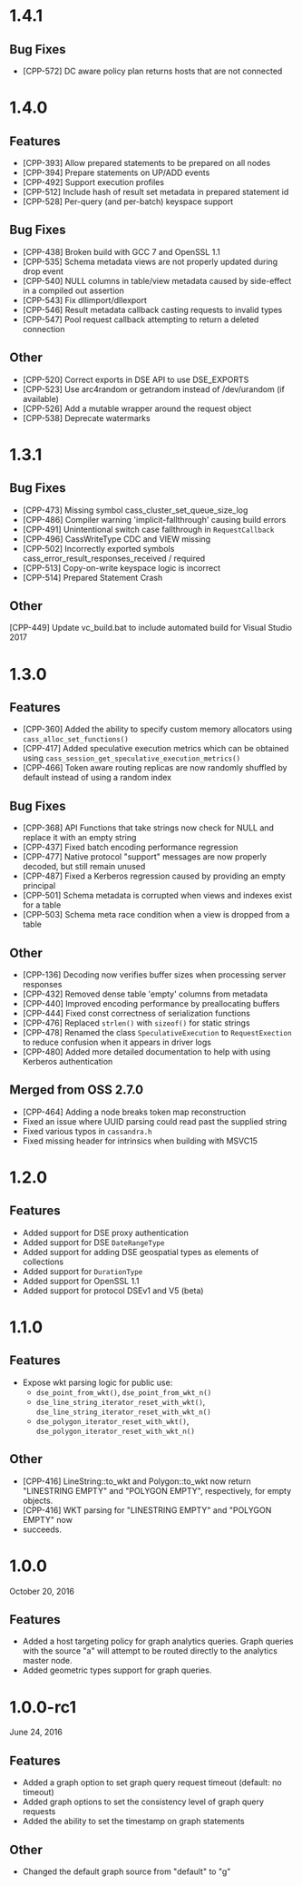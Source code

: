 1.4.1
===========

Bug Fixes
--------
* [CPP-572] DC aware policy plan returns hosts that are not connected

1.4.0
===========

Features
--------
* [CPP-393] Allow prepared statements to be prepared on all nodes
* [CPP-394] Prepare statements on UP/ADD events
* [CPP-492] Support execution profiles
* [CPP-512] Include hash of result set metadata in prepared statement id
* [CPP-528] Per-query (and per-batch) keyspace support

Bug Fixes
--------
* [CPP-438] Broken build with GCC 7 and OpenSSL 1.1
* [CPP-535] Schema metadata views are not properly updated during drop event
* [CPP-540] NULL columns in table/view metadata caused by side-effect in a
  compiled out assertion
* [CPP-543] Fix dllimport/dllexport
* [CPP-546] Result metadata callback casting requests to invalid types
* [CPP-547] Pool request callback attempting to return a deleted connection

Other
-------
* [CPP-520] Correct exports in DSE API to use DSE_EXPORTS
* [CPP-523] Use arc4random or getrandom instead of /dev/urandom (if available)
* [CPP-526] Add a mutable wrapper around the request object
* [CPP-538] Deprecate watermarks

1.3.1
===========

Bug Fixes
--------
* [CPP-473] Missing symbol cass_cluster_set_queue_size_log
* [CPP-486] Compiler warning 'implicit-fallthrough' causing build errors
* [CPP-491] Unintentional switch case fallthrough in `RequestCallback`
* [CPP-496] CassWriteType CDC and VIEW missing
* [CPP-502] Incorrectly exported symbols cass_error_result_responses_received / required
* [CPP-513] Copy-on-write keyspace logic is incorrect
* [CPP-514] Prepared Statement Crash

Other
--------
[CPP-449] Update vc_build.bat to include automated build for Visual Studio 2017

1.3.0
===========

Features
--------
* [CPP-360] Added the ability to specify custom memory allocators using
  `cass_alloc_set_functions()`
* [CPP-417] Added speculative execution metrics which can be obtained using
  `cass_session_get_speculative_execution_metrics()`
* [CPP-466] Token aware routing replicas are now randomly shuffled by default
  instead of using a random index

Bug Fixes
--------
* [CPP-368] API Functions that take strings now check for NULL and replace it
  with an empty string
* [CPP-437] Fixed batch encoding performance regression
* [CPP-477] Native protocol "support" messages are now properly decoded, but
  still remain unused
* [CPP-487] Fixed a Kerberos regression caused by providing an empty principal
* [CPP-501] Schema metadata is corrupted when views and indexes exist for a table
* [CPP-503] Schema meta race condition when a view is dropped from a table

Other
--------
* [CPP-136] Decoding now verifies buffer sizes when processing server responses
* [CPP-432] Removed dense table 'empty' columns from metadata
* [CPP-440] Improved encoding performance by preallocating buffers
* [CPP-444] Fixed const correctness of serialization functions
* [CPP-476] Replaced `strlen()` with `sizeof()` for static strings
* [CPP-478] Renamed the class `SpeculativeExecution` to `RequestExection` to
  reduce confusion when it appears in driver logs
* [CPP-480] Added more detailed documentation to help with using Kerberos
  authentication

Merged from OSS 2.7.0
--------
* [CPP-464] Adding a node breaks token map reconstruction
* Fixed an issue where UUID parsing could read past the supplied string
* Fixed various typos in `cassandra.h`
* Fixed missing header for intrinsics when building with MSVC15

1.2.0
===========

Features
--------
* Added support for DSE proxy authentication
* Added support for DSE `DateRangeType`
* Added support for adding DSE geospatial types as elements of collections
* Added support for `DurationType`
* Added support for OpenSSL 1.1
* Added support for protocol DSEv1 and V5 (beta)

1.1.0
===========

Features
--------
* Expose wkt parsing logic for public use:
  * `dse_point_from_wkt()`, `dse_point_from_wkt_n()`
  * `dse_line_string_iterator_reset_with_wkt()`,
    `dse_line_string_iterator_reset_with_wkt_n()`
  * `dse_polygon_iterator_reset_with_wkt()`,
    `dse_polygon_iterator_reset_with_wkt_n()`

Other
---------
* [CPP-416] LineString::to_wkt and Polygon::to_wkt now return "LINESTRING
  EMPTY" and "POLYGON EMPTY", respectively, for empty
  objects.
* [CPP-416] WKT parsing for "LINESTRING EMPTY" and "POLYGON EMPTY" now
* succeeds.

1.0.0
===========
October 20, 2016

Features
--------
* Added a host targeting policy for graph analytics queries. Graph queries with
  the source "a" will attempt to be routed directly to the analytics master
  node.
* Added geometric types support for graph queries.

1.0.0-rc1
===========
June 24, 2016

Features
--------
* Added a graph option to set graph query request timeout (default: no timeout)
* Added graph options to set the consistency level of graph query requests
* Added the ability to set the timestamp on graph statements

Other
--------
* Changed the default graph source from "default" to "g"
